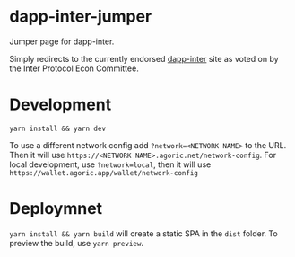 # dapp-inter-jumper
Jumper page for dapp-inter.

Simply redirects to the currently endorsed [dapp-inter](https://github.com/Agoric/dapp-inter)
site as voted on by the Inter Protocol Econ Committee.

# Development

`yarn install && yarn dev`

To use a different network config add `?network=<NETWORK NAME>` to the URL.
Then it will use `https://<NETWORK NAME>.agoric.net/network-config`.
For local development, use `?network=local`, then it will use
`https://wallet.agoric.app/wallet/network-config`

# Deploymnet

`yarn install && yarn build` will create a static SPA in the `dist` folder.
To preview the build, use `yarn preview`.
